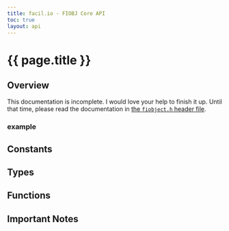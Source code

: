 ```yaml
---
title: facil.io - FIOBJ Core API
toc: true
layout: api
---
```

# {{ page.title }}

## Overview

This documentation is incomplete. I would love your help to finish it up. Until that time, please read the documentation in [the `fiobject.h` header file](https://github.com/boazsegev/facil.io/blob/master/lib/facil/core/types/fiobj/fiobject.h).

### example

## Constants

## Types

## Functions

## Important Notes
